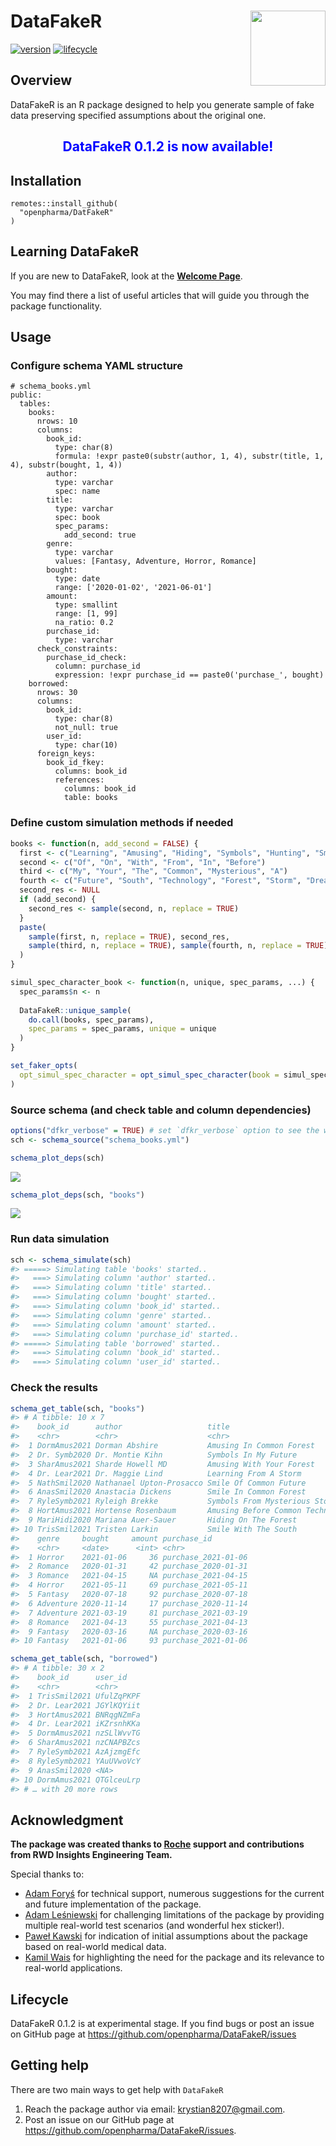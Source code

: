 
# DataFakeR <img src="README_files/figure-gfm/logo.png" align="right" width="120" />

[![version](https://img.shields.io/static/v1.svg?label=github.com&message=v.0.1.2&color=ff69b4)](https://openpharma.github.io/DataFakeR/)
[![lifecycle](https://img.shields.io/badge/lifecycle-experimental-success.svg)](https://www.tidyverse.org/lifecycle/#experimental)

## Overview

DataFakeR is an R package designed to help you generate sample of fake
data preserving specified assumptions about the original one.

<center>

## <span style="color:blue"> DataFakeR 0.1.2 is now available\!</span>

</center>

## Installation

    remotes::install_github(
      "openpharma/DatFakeR"
    )

## Learning DataFakeR

If you are new to DataFakeR, look at the **[Welcome
Page](https://openpharma.github.io/DataFakeR/articles/main.html)**.

You may find there a list of useful articles that will guide you through
the package functionality.

## Usage

### Configure schema YAML structure

    # schema_books.yml
    public:
      tables:
        books:
          nrows: 10
          columns:
            book_id:
              type: char(8)
              formula: !expr paste0(substr(author, 1, 4), substr(title, 1, 4), substr(bought, 1, 4))
            author:
              type: varchar
              spec: name
            title:
              type: varchar
              spec: book
              spec_params:
                add_second: true
            genre:
              type: varchar
              values: [Fantasy, Adventure, Horror, Romance]
            bought:
              type: date
              range: ['2020-01-02', '2021-06-01']
            amount:
              type: smallint
              range: [1, 99]
              na_ratio: 0.2
            purchase_id:
              type: varchar
          check_constraints:
            purchase_id_check:
              column: purchase_id
              expression: !expr purchase_id == paste0('purchase_', bought)
        borrowed:
          nrows: 30
          columns:
            book_id:
              type: char(8)
              not_null: true
            user_id:
              type: char(10)
          foreign_keys:
            book_id_fkey:
              columns: book_id
              references:
                columns: book_id
                table: books

### Define custom simulation methods if needed

``` r
books <- function(n, add_second = FALSE) {
  first <- c("Learning", "Amusing", "Hiding", "Symbols", "Hunting", "Smile")
  second <- c("Of", "On", "With", "From", "In", "Before")
  third <- c("My", "Your", "The", "Common", "Mysterious", "A")
  fourth <- c("Future", "South", "Technology", "Forest", "Storm", "Dreams")
  second_res <- NULL
  if (add_second) {
    second_res <- sample(second, n, replace = TRUE)
  }
  paste(
    sample(first, n, replace = TRUE), second_res, 
    sample(third, n, replace = TRUE), sample(fourth, n, replace = TRUE)
  )
}

simul_spec_character_book <- function(n, unique, spec_params, ...) {
  spec_params$n <- n
  
  DataFakeR::unique_sample(
    do.call(books, spec_params), 
    spec_params = spec_params, unique = unique
  )
}

set_faker_opts(
  opt_simul_spec_character = opt_simul_spec_character(book = simul_spec_character_book)
)
```

### Source schema (and check table and column dependencies)

``` r
options("dfkr_verbose" = TRUE) # set `dfkr_verbose` option to see the workflow progress
sch <- schema_source("schema_books.yml")
```

``` r
schema_plot_deps(sch)
```

<img src="README_files/figure-gfm/tbls_dep-1.png" style="display: block; margin: auto;" />

``` r
schema_plot_deps(sch, "books")
```

<img src="README_files/figure-gfm/books_dep-1.png" style="display: block; margin: auto;" />

### Run data simulation

``` r
sch <- schema_simulate(sch)
#> =====> Simulating table 'books' started..
#>   ===> Simulating column 'author' started..
#>   ===> Simulating column 'title' started..
#>   ===> Simulating column 'bought' started..
#>   ===> Simulating column 'book_id' started..
#>   ===> Simulating column 'genre' started..
#>   ===> Simulating column 'amount' started..
#>   ===> Simulating column 'purchase_id' started..
#> =====> Simulating table 'borrowed' started..
#>   ===> Simulating column 'book_id' started..
#>   ===> Simulating column 'user_id' started..
```

### Check the results

``` r
schema_get_table(sch, "books")
#> # A tibble: 10 x 7
#>    book_id      author                   title                           
#>    <chr>        <chr>                    <chr>                           
#>  1 DormAmus2021 Dorman Abshire           Amusing In Common Forest        
#>  2 Dr. Symb2020 Dr. Montie Kihn          Symbols In My Future            
#>  3 SharAmus2021 Sharde Howell MD         Amusing With Your Forest        
#>  4 Dr. Lear2021 Dr. Maggie Lind          Learning From A Storm           
#>  5 NathSmil2020 Nathanael Upton-Prosacco Smile Of Common Future          
#>  6 AnasSmil2020 Anastacia Dickens        Smile In Common Forest          
#>  7 RyleSymb2021 Ryleigh Brekke           Symbols From Mysterious Storm   
#>  8 HortAmus2021 Hortense Rosenbaum       Amusing Before Common Technology
#>  9 MariHidi2020 Mariana Auer-Sauer       Hiding On The Forest            
#> 10 TrisSmil2021 Tristen Larkin           Smile With The South            
#>    genre     bought     amount purchase_id        
#>    <chr>     <date>      <int> <chr>              
#>  1 Horror    2021-01-06     36 purchase_2021-01-06
#>  2 Romance   2020-01-31     42 purchase_2020-01-31
#>  3 Romance   2021-04-15     NA purchase_2021-04-15
#>  4 Horror    2021-05-11     69 purchase_2021-05-11
#>  5 Fantasy   2020-07-18     92 purchase_2020-07-18
#>  6 Adventure 2020-11-14     17 purchase_2020-11-14
#>  7 Adventure 2021-03-19     81 purchase_2021-03-19
#>  8 Romance   2021-04-13     55 purchase_2021-04-13
#>  9 Fantasy   2020-03-16     NA purchase_2020-03-16
#> 10 Fantasy   2021-01-06     93 purchase_2021-01-06
```

``` r
schema_get_table(sch, "borrowed")
#> # A tibble: 30 x 2
#>    book_id      user_id   
#>    <chr>        <chr>     
#>  1 TrisSmil2021 UfulZqPKPF
#>  2 Dr. Lear2021 JGYlKQYiit
#>  3 HortAmus2021 BNRqgNZmFa
#>  4 Dr. Lear2021 iKZrsnhKKa
#>  5 DormAmus2021 nzSLlWvvTG
#>  6 SharAmus2021 nzCNAPBZcs
#>  7 RyleSymb2021 AzAjzmgEfc
#>  8 RyleSymb2021 YAuUVwoVcY
#>  9 AnasSmil2020 <NA>      
#> 10 DormAmus2021 QTGlceuLrp
#> # … with 20 more rows
```

## Acknowledgment

**The package was created thanks to [Roche](https://www.roche.com/)
support and contributions from RWD Insights Engineering Team.**

Special thanks to:

  - [Adam Foryś](mailto:adam.forys@gmail.com) for technical support,
    numerous suggestions for the current and future implementation of
    the package.
  - [Adam Leśniewski](mailto:alesniewski123@gmail.com) for challenging
    limitations of the package by providing multiple real-world test
    scenarios (and wonderful hex sticker\!).
  - [Paweł Kawski](mailto:pawel.kawski@gmail.com) for indication of
    initial assumptions about the package based on real-world medical
    data.
  - [Kamil Wais](mailto:kamil.wais@gmail.com) for highlighting the need
    for the package and its relevance to real-world applications.

## Lifecycle

DataFakeR 0.1.2 is at experimental stage. If you find bugs or post an
issue on GitHub page at <https://github.com/openpharma/DataFakeR/issues>

## Getting help

There are two main ways to get help with `DataFakeR`

1.  Reach the package author via email: <krystian8207@gmail.com>.
2.  Post an issue on our GitHub page at
    <https://github.com/openpharma/DataFakeR/issues>.
